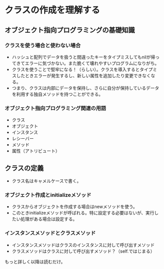 # クラスの作成を理解する
## オブジェクト指向プログラミングの基礎知識
### クラスを使う場合と使わない場合
- ハッシュと配列でデータを扱うと間違ったキーをタイプミスしてもnilが帰ってきてエラーに気づかない。また脆くて壊れやすいプログラムになりがち。
- クラスを使うことで堅牢になる！（らしい）。クラスを導入するとタイプミスしたときエラーが発生するし、新しい属性を追加したり変更できなくなる。
- つまり、クラスは内部にデータを保持し、さらに自分が保持しているデータを利用する独自メソッドを持つことができる。

### オブジェクト指向プログラミング関連の用語
- クラス
- オブジェクト
- インスタンス
- レシーバー
- メソッド
- 属性（アトリビュート）

## クラスの定義
- クラス名はキャメルケースで書く。
### オブジェクト作成とinitializeメソッド
- クラスからオブジェクトを作成する場合はnewメソッドを使う。
- このときinitializeメソッドが呼ばれる。特に設定する必要はないが、実行したい処理がある場合は設定する。

### インスタンスメソッドとクラスメソッド
- インスタンスメソッドはクラスのインスタンスに対して呼び出すメソッド
- クラスメソッドはクラスに対して呼び出すメソッド？（self.ではじまる）

もっと詳しく以降は読むだけ。
